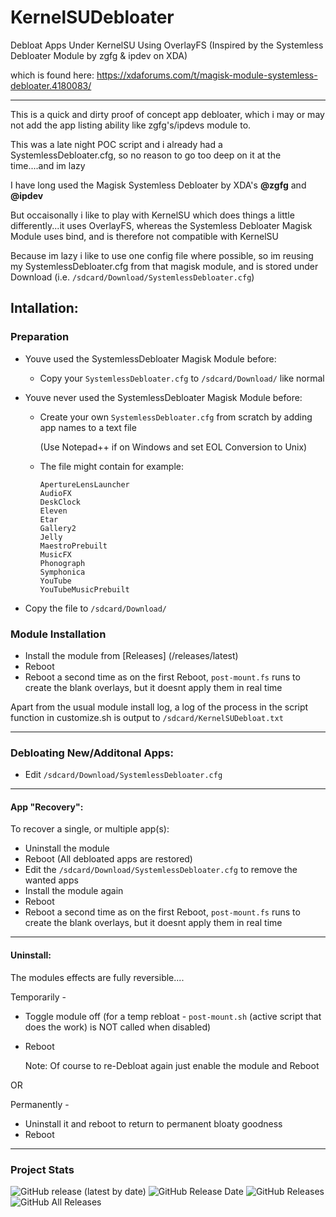 # KernelSUDebloater
Debloat Apps Under KernelSU Using OverlayFS (Inspired by the Systemless Debloater Module by zgfg &amp; ipdev on XDA)

which is found here: https://xdaforums.com/t/magisk-module-systemless-debloater.4180083/

---

This is a quick and dirty proof of concept app debloater, which i may or may not add the app listing ability like zgfg's/ipdevs module to.

This was a late night POC script and i already had a SystemlessDebloater.cfg, so no reason to go too deep on it at the time....and im lazy

I have long used the Magisk Systemless Debloater by XDA's **@zgfg** and **@ipdev**

But occaisonally i like to play with KernelSU which does things a little differently...it uses OverlayFS, whereas the Systemless Debloater Magisk Module uses bind, and is therefore not compatible with KernelSU

Because im lazy i like to use one config file where possible, so im reusing my SystemlessDebloater.cfg from that magisk module, and is stored under Download (i.e. `/sdcard/Download/SystemlessDebloater.cfg`)

## Intallation: 

### Preparation

- Youve used the SystemlessDebloater Magisk Module before:

  - Copy your `SystemlessDebloater.cfg` to `/sdcard/Download/` like normal

- Youve never used the SystemlessDebloater Magisk Module before:
  - Create your own `SystemlessDebloater.cfg` from scratch by adding app names to a text file 

    (Use Notepad++ if on Windows and set EOL Conversion to Unix)

  - The file might contain for example:

      ```Aperture
      ApertureLensLauncher
      AudioFX
      DeskClock
      Eleven
      Etar
      Gallery2
      Jelly
      MaestroPrebuilt
      MusicFX
      Phonograph
      Symphonica
      YouTube
      YouTubeMusicPrebuilt
      ```

- Copy the file to `/sdcard/Download/`

### Module Installation

- Install the module from [Releases] (/releases/latest)
- Reboot
- Reboot a second time as on the first Reboot, `post-mount.fs` runs to create the blank overlays, but it doesnt apply them in real time

Apart from the usual module install log, a log of the process in the script function in customize.sh is output to `/sdcard/KernelSUDebloat.txt`

---

### Debloating New/Additonal Apps:

- Edit `/sdcard/Download/SystemlessDebloater.cfg`


---

#### App "Recovery":

To recover a single, or multiple app(s):

- Uninstall the module
- Reboot
(All debloated apps are restored)
- Edit the `/sdcard/Download/SystemlessDebloater.cfg` to remove the wanted apps
- Install the module again
- Reboot
- Reboot a second time as on the first Reboot, `post-mount.fs` runs to create the blank overlays, but it doesnt apply them in real time

---

#### Uninstall:

The modules effects are fully reversible....

Temporarily - 

- Toggle module off (for a temp rebloat - `post-mount.sh` (active script that does the work) is NOT called when disabled)
- Reboot

  Note: Of course to re-Debloat again just enable the module and Reboot

OR

Permanently -

- Uninstall it and reboot to return to permanent bloaty goodness
- Reboot

---

### Project Stats ###

![GitHub release (latest by date)](https://img.shields.io/github/v/release/adrianmmiller/KernelSUDebloater?label=Release&style=plastic)
![GitHub Release Date](https://img.shields.io/github/release-date/adrianmmiller/KernelSUDebloater?label=Release%20Date&style=plastic)
![GitHub Releases](https://img.shields.io/github/downloads/adrianmmiller/KernelSUDebloater/latest/total?label=Downloads%20%28Latest%20Release%29&style=plastic)
![GitHub All Releases](https://img.shields.io/github/downloads/adrianmmiller/KernelSUDebloater/total?label=Total%20Downloads%20%28All%20Releases%29&style=plastic)
